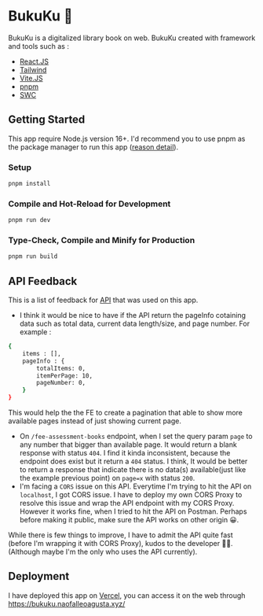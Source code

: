 # BukuKu 📕

BukuKu is a digitalized library book on web. BukuKu created with framework and tools such as :

- [React.JS](https://beta.reactjs.org/)
- [Tailwind](https://tailwindcss.com/)
- [Vite.JS](https://vitejs.dev/)
- [pnpm](https://pnpm.io/)
- [SWC](https://swc.rs/)

## Getting Started

This app require Node.js version 16+. I'd recommend you to use pnpm as the package manager to run this app ([reason detail](https://pnpm.io/pnpm-vs-npm)).

### Setup

```sh
pnpm install
```

### Compile and Hot-Reload for Development

```sh
pnpm run dev
```

### Type-Check, Compile and Minify for Production

```sh
pnpm run build
```

## API Feedback

This is a list of feedback for [API](https://asia-southeast2-sejutacita-app.cloudfunctions.net) that was used on this app.

- I think it would be nice to have if the API return the pageInfo cotaining data such as total data, current data length/size, and page number. For example :

```sh
{
    items : [],
    pageInfo : {
        totalItems: 0,
        itemPerPage: 10,
        pageNumber: 0,
    }
}
```

This would help the the FE to create a pagination that able to show more available pages instead of just showing current page.

- On `/fee-assessment-books` endpoint, when I set the query param `page` to any number that bigger than available page. It would return a blank response with status `404`. I find it kinda inconsistent, because the endpoint does exist but it return a `404` status. I think, It would be better to return a response that indicate there is no data(s) available(just like the example previous point) on `page=x` with status `200`.
- I'm facing a `CORS` issue on this API. Everytime I'm trying to hit the API on `localhost`, I got CORS issue. I have to deploy my own CORS Proxy to resolve this issue and wrap the API endpoint with my CORS Proxy. However it works fine, when I tried to hit the API on Postman. Perhaps before making it public, make sure the API works on other origin 😀.

While there is few things to improve, I have to admit the API quite fast (before I'm wrapping it with CORS Proxy), kudos to the developer 👏🏽. (Although maybe I'm the only who uses the API currently).

## Deployment

I have deployed this app on [Vercel](https://vercel.com), you can access it on the web through https://bukuku.naofalleoagusta.xyz/
